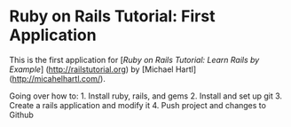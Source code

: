 # Ruby on Rails Tutorial: First Application

  This is the first application for [*Ruby on Rails Tutorial: Learn Rails by Example*] (http://railstutorial.org)
  by [Michael Hartl] (http://micahelhartl.com/).

  Going over how to:
    1. Install ruby, rails, and gems
    2. Install and set up git
    3. Create a rails application and modify it
    4. Push project and changes to Github